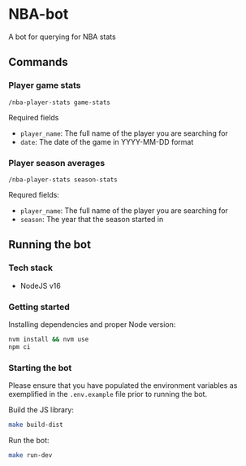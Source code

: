# NBA-bot

A bot for querying for NBA stats

## Commands

### Player game stats

`/nba-player-stats game-stats`

Required fields

- `player_name`: The full name of the player you are searching for
- `date`: The date of the game in YYYY-MM-DD format

### Player season averages

`/nba-player-stats season-stats`

Requred fields:

- `player_name`: The full name of the player you are searching for
- `season`: The year that the season started in

## Running the bot

### Tech stack

- NodeJS v16

### Getting started

Installing dependencies and proper Node version:

```sh
nvm install && nvm use
npm ci
```

### Starting the bot

Please ensure that you have populated the environment variables as exemplified in the `.env.example` file prior to running the bot.

Build the JS library:

```sh
make build-dist
```

Run the bot:

```sh
make run-dev
```
